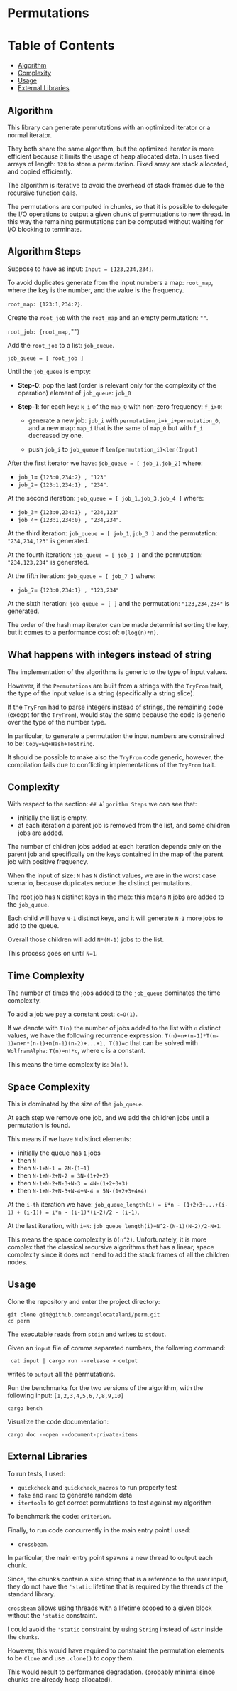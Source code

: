# Permutations

# Table of Contents

* [Algorithm](#algorithm)
* [Complexity](#complexity)
* [Usage](#usage)
* [External Libraries](#external-libraries)

## Algorithm

This library can generate permutations with an optimized iterator
or a normal iterator.

They both share the same algorithm, but the optimized iterator is more
efficient because it limits the usage of heap allocated data. 
In uses fixed arrays of length: `128` to store a permutation.
Fixed array are stack allocated, and copied efficiently.

The algorithm is iterative to avoid the overhead of stack frames due to the recursive
function calls.

The permutations are computed in chunks, so that it is possible to delegate
the I/O operations to output a given chunk of permutations to new thread.
In this way the remaining permutations can be computed without waiting for
I/O blocking to terminate.

## Algorithm Steps

Suppose to have as input: `Input = [123,234,234]`.

To avoid duplicates generate from the input numbers a map:
`root_map`, where the key is the number, and the value is the frequency.

`root_map: {123:1,234:2}`.

Create the `root_job` with the `root_map` and an empty permutation: `""`.

`root_job: {root_map,`""`}`

Add the `root_job` to a list: `job_queue`.

`job_queue = [ root_job ]`

Until the `job_queue` is empty:
- **Step-0**: pop the last (order is relevant only for the complexity of the operation)
  element of `job_queue`: `job_0`
  
- **Step-1**: for each key: `k_i` of the `map_0` with non-zero frequency: `f_i>0`:
    - generate a new job: `job_i` with `permutation_i=k_i+permutation_0`,
      and a new map: `map_i` that is the same of `map_0` but with `f_i` decreased by one.
      
    - push `job_i` to `job_queue` if `len(permutation_i)<len(Input)`
 
After the first iterator we have:
`job_queue = [ job_1,job_2]`
where:
- `job_1`= `{123:0,234:2} , "123"`
- `job_2`= `{123:1,234:1} , "234"`.

At the second iteration:
`job_queue = [ job_1,job_3,job_4 ]`
where:
- `job_3`= `{123:0,234:1} , "234,123"`
- `job_4`= `{123:1,234:0} , "234,234"`.

At the third iteration:
`job_queue = [ job_1,job_3 ]` and the permutation: `"234,234,123"` is generated.

At the fourth iteration:
`job_queue = [ job_1 ]` and the permutation: `"234,123,234"` is generated.

At the fifth iteration:
`job_queue = [ job_7 ]` where:
- `job_7`= `{123:0,234:1} , "123,234"`

At the sixth iteration:
`job_queue = [ ]` and the permutation: `"123,234,234"` is generated.


The order of the hash map iterator can be made determinist sorting the key,
but it comes to a performance cost of: `O(log(n)*n)`.


## What happens with integers instead of string

The implementation of the algorithms is generic to the type of input values.

However, if the `Permutations` are built from a strings with the `TryFrom` trait,
the type of the input value is a string (specifically a string slice).

If the `TryFrom` had to parse integers instead of strings, the remaining code (except for the `TryFrom`),
would stay the same because the code is generic over the type of the number type.

In particular, to generate a permutation the input numbers are constrained to be: `Copy+Eq+Hash+ToString`.

It should be possible to make also the `TryFrom` code generic, however, the compilation fails
due to conflicting implementations of the `TryFrom` trait.


## Complexity

With respect to the section: `## Algorithm Steps` we can see that:
- initially the list is empty.
- at each iteration a parent job is removed from the list, and some children jobs are added.

The number of children jobs added at each iteration depends only on the parent job and specifically
on the keys contained in the map of the parent job with positive frequency.

When the input of size: `N` has `N` distinct values, we are in the worst case scenario,
because duplicates reduce the distinct permutations.

The root job has `N` distinct keys in the map: this means `N` jobs are added to the `job_queue`.

Each child will have `N-1` distinct keys, and it will generate `N-1` more jobs to add to the queue.

Overall those children will add `N*(N-1)` jobs to the list.

This process goes on until `N=1`.

## Time Complexity

The number of times the jobs added to the `job_queue` dominates the time complexity.

To add a job we pay a constant cost: `c=O(1)`.

If we denote with `T(n)` the number of jobs added to the list with `n` distinct values,
we have the following recurrence expression:
`T(n)=n+(n-1)*T(n-1)=n+n*(n-1)+n(n-1)(n-2)+...+1, T(1)=c` that can be solved with `WolframAlpha`:
`T(n)=n!*c`, where `c` is a constant.

This means the time complexity is: `O(n!)`.

## Space Complexity

This is dominated by the size of the `job_queue`.

At each step we remove one job, and we add the children jobs until a permutation is found.

This means if we have `N` distinct elements:
- initially the queue has `1` jobs
- then `N`
- then `N-1+N-1 = 2N-(1+1)`
- then `N-1+N-2+N-2 = 3N-(1+2+2)` 
- then `N-1+N-2+N-3+N-3 = 4N-(1+2+3+3)`
- then `N-1+N-2+N-3+N-4+N-4 = 5N-(1+2+3+4+4)`

At the `i-th` iteration we have:
`job_queue_length(i) = i*n - (1+2+3+...+(i-1) + (i-1)) = i*n - (i-1)*(i-2)/2 - (i-1)`.

At the last iteration, with `i=N`:
`job_queue_length(i)=N^2-(N-1)(N-2)/2-N+1`.

This means the space complexity is `O(n^2)`.
Unfortunately, it is more complex that the classical recursive algorithms that has a linear,
space complexity since it does not need to add the stack frames of all the children nodes.


## Usage

Clone the repository and enter the project directory:
```shell
git clone git@github.com:angelocatalani/perm.git
cd perm
```

The executable reads from `stdin` and writes to `stdout`.

Given an `input` file of comma separated numbers, the following command:

```shell
 cat input | cargo run --release > output
```
 writes to `output` all the permutations.

Run the benchmarks for the two versions of the algorithm,
with the following input: `[1,2,3,4,5,6,7,8,9,10]`
```shell
cargo bench
```

Visualize the code documentation:
```shell
cargo doc --open --document-private-items
```

## External Libraries

To run tests, I used:
- `quickcheck` and `quickcheck_macros` to run property test
- `fake` and `rand` to generate random data
- `itertools` to get correct permutations to test against my algorithm

To benchmark the code: `criterion`.

Finally, to run code concurrently in the main entry point I used:
- `crossbeam`.

In particular, the main entry point spawns a new thread to output each chunk.

Since, the chunks contain a slice string that is a reference to the user input,
they do not have the `'static` lifetime that is required by the threads of the standard library.

`crossbeam` allows using threads with a lifetime scoped to a given block without the `'static` constraint.

I could avoid the `'static` constraint by using `String` instead of `&str` inside the `chunks`.

However, this would have required to constraint the permutation elements to be `Clone` and use `.clone()` to copy them.

This would result to performance degradation. (probably minimal since chunks are already heap allocated).

